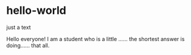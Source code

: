 # hello-world
just a text

Hello everyone!
I am a student who is a little ......
 the shortest answer is doing......
that all.
